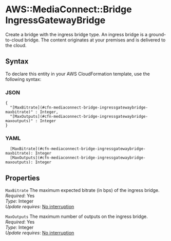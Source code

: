 # AWS::MediaConnect::Bridge IngressGatewayBridge<a name="aws-properties-mediaconnect-bridge-ingressgatewaybridge"></a>

Create a bridge with the ingress bridge type\. An ingress bridge is a ground\-to\-cloud bridge\. The content originates at your premises and is delivered to the cloud\.

## Syntax<a name="aws-properties-mediaconnect-bridge-ingressgatewaybridge-syntax"></a>

To declare this entity in your AWS CloudFormation template, use the following syntax:

### JSON<a name="aws-properties-mediaconnect-bridge-ingressgatewaybridge-syntax.json"></a>

```
{
  "[MaxBitrate](#cfn-mediaconnect-bridge-ingressgatewaybridge-maxbitrate)" : Integer,
  "[MaxOutputs](#cfn-mediaconnect-bridge-ingressgatewaybridge-maxoutputs)" : Integer
}
```

### YAML<a name="aws-properties-mediaconnect-bridge-ingressgatewaybridge-syntax.yaml"></a>

```
  [MaxBitrate](#cfn-mediaconnect-bridge-ingressgatewaybridge-maxbitrate): Integer
  [MaxOutputs](#cfn-mediaconnect-bridge-ingressgatewaybridge-maxoutputs): Integer
```

## Properties<a name="aws-properties-mediaconnect-bridge-ingressgatewaybridge-properties"></a>

`MaxBitrate`  <a name="cfn-mediaconnect-bridge-ingressgatewaybridge-maxbitrate"></a>
The maximum expected bitrate \(in bps\) of the ingress bridge\.  
*Required*: Yes  
*Type*: Integer  
*Update requires*: [No interruption](https://docs.aws.amazon.com/AWSCloudFormation/latest/UserGuide/using-cfn-updating-stacks-update-behaviors.html#update-no-interrupt)

`MaxOutputs`  <a name="cfn-mediaconnect-bridge-ingressgatewaybridge-maxoutputs"></a>
The maximum number of outputs on the ingress bridge\.  
*Required*: Yes  
*Type*: Integer  
*Update requires*: [No interruption](https://docs.aws.amazon.com/AWSCloudFormation/latest/UserGuide/using-cfn-updating-stacks-update-behaviors.html#update-no-interrupt)